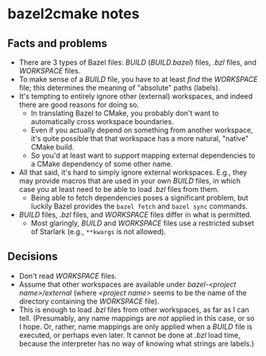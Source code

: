 # bazel2cmake notes

## Facts and problems

*   There are 3 types of Bazel files: *BUILD* (*BUILD.bazel*) files, *.bzl*
    files, and *WORKSPACE* files.
*   To make sense of a *BUILD* file, you have to at least *find* the *WORKSPACE*
    file; this determines the meaning of "absolute" paths (labels).
*   It's tempting to entirely ignore other (external) workspaces, and indeed
    there are good reasons for doing so.
    *   In translating Bazel to CMake, you probably don't want to automatically
        cross workspace boundaries.
    *   Even if you actually depend on something from another workspace, it's
        quite possible that that workspace has a more natural, "native" CMake
        build.
    *   So you'd at least want to *support* mapping external dependencies to a
        CMake dependency of some other name.
*   All that said, it's hard to simply ignore external workspaces. E.g., they
    may provide macros that are used in your own *BUILD* files, in which case
    you at least need to be able to load *.bzl* files from them.
    *   Being able to fetch dependencies poses a significant problem, but
        luckily Bazel provides the `bazel fetch` and `bazel sync` commands.
*   *BUILD* files, *.bzl* files, and *WORKSPACE* files differ in what is
    permitted.
    *   Most glaringly, *BUILD* and *WORKSPACE* files use a restricted subset of
        Starlark (e.g., `**kwargs` is not allowed).

## Decisions

*   Don't read *WORKSPACE* files.
*   Assume that other workspaces are available under *bazel-\<project
    name\>/external* (where *\<project name\>* seems to be the name of the
    directory containing the *WORKSPACE* file).
*   This is enough to load *.bzl* files from other workspaces, as far as I can
    tell. (Presumably, any name mappings are *not* applied in this case, or so I
    hope. Or, rather, name mappings are only applied when a *BUILD* file is
    executed, or perhaps even later. It cannot be done at *.bzl* load time,
    because the interpreter has no way of knowing what strings are labels.)
